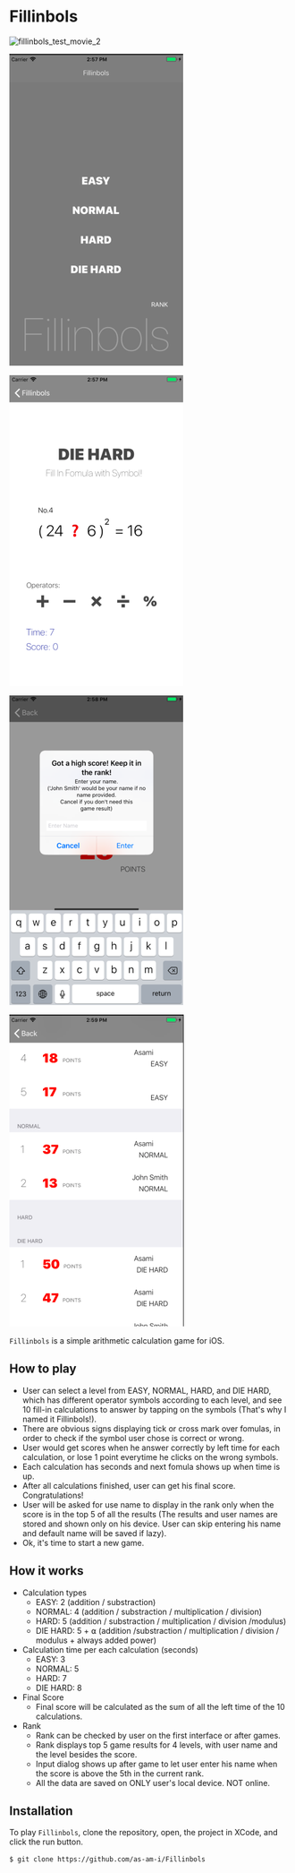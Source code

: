# Fillinbols

![fillinbols_test_movie_2](https://user-images.githubusercontent.com/32344980/43804652-a5980f6e-9a51-11e8-99af-092b415f8181.gif)


![screenshot_1](images/screenshot1.png "level_chosen_interface")


![screenshot_2](images/screenshot2.png "calculation_intergace")


![screenshot_3](images/screenshot3.png "name_input_dialog_interface")


![screenshot_4](images/screenshot4.png "rank_interface")

`Fillinbols` is a simple arithmetic calculation game for iOS.

## How to play
* User can select a level from EASY, NORMAL, HARD, and DIE HARD, which has different operator symbols according to each level, and see 10 fill-in calculations to answer by tapping on the symbols (That's why I named it Fillinbols!).
* There are obvious signs displaying tick or cross mark over fomulas, in order to check if the symbol user chose is correct or wrong.
* User would get scores when he answer correctly by left time for each calculation, or lose 1 point everytime he clicks on the wrong symbols.
* Each calculation has  seconds and next fomula shows up when time is up.
* After all calculations finished, user can get his final score. Congratulations!
* User will be asked for use name to display in the rank only when the score is in the top 5 of all the results (The results and user names are stored and shown only on his device. User can skip entering his name and default name will be saved if lazy). 
* Ok, it's time to start a new game.

## How it works
* Calculation types
    * EASY: 2 (addition / substraction)
    * NORMAL: 4 (addition / substraction / multiplication / division)
    * HARD: 5 (addition / substraction / multiplication / division /modulus)
    * DIE HARD: 5 + ⍺ (addition /substraction / multiplication / division / modulus + always added power)
* Calculation time per each calculation (seconds)
    * EASY: 3
    * NORMAL: 5
    * HARD: 7
    * DIE HARD: 8
* Final Score
    * Final score will be calculated as the sum of all the left time of the 10 calculations.
* Rank
    * Rank can be checked by user on the first interface or after games.
    * Rank displays top 5 game results for 4 levels, with user name and the level besides the score.
    * Input dialog shows up after game to let user enter his name when the score is above the 5th in the current rank.
    * All the data are saved on ONLY user's local device. NOT online.

## Installation
To play `Fillinbols`, clone the repository, open, the project in XCode, and click the run button.
```
$ git clone https://github.com/as-am-i/Fillinbols
```



